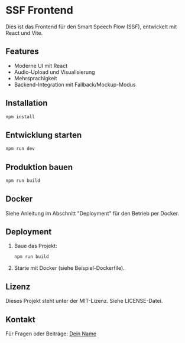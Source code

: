 # SSF Frontend

Dies ist das Frontend für den Smart Speech Flow (SSF), entwickelt mit React und Vite.

## Features
- Moderne UI mit React
- Audio-Upload und Visualisierung
- Mehrsprachigkeit
- Backend-Integration mit Fallback/Mockup-Modus

## Installation

```bash
npm install
```

## Entwicklung starten

```bash
npm run dev
```

## Produktion bauen

```bash
npm run build
```

## Docker

Siehe Anleitung im Abschnitt "Deployment" für den Betrieb per Docker.

## Deployment

1. Baue das Projekt:
   ```bash
   npm run build
   ```
2. Starte mit Docker (siehe Beispiel-Dockerfile).

## Lizenz

Dieses Projekt steht unter der MIT-Lizenz. Siehe LICENSE-Datei.

## Kontakt

Für Fragen oder Beiträge: [Dein Name](mailto:deine@email.de)
